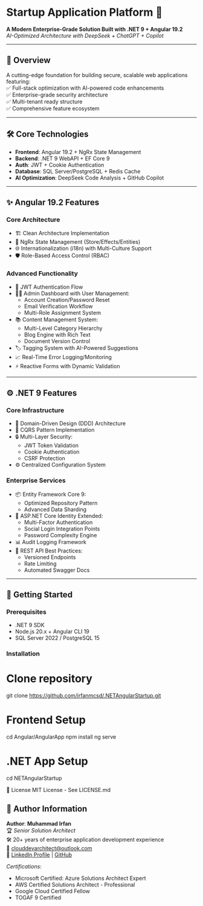 # Startup Application Platform 🚀

**A Modern Enterprise-Grade Solution Built with .NET 9 + Angular 19.2**  
*AI-Optimized Architecture with DeepSeek + ChatGPT + Copilot*

---

## 🌟 Overview  
A cutting-edge foundation for building secure, scalable web applications featuring:  
✅ Full-stack optimization with AI-powered code enhancements  
✅ Enterprise-grade security architecture  
✅ Multi-tenant ready structure  
✅ Comprehensive feature ecosystem  

---

## 🛠 Core Technologies  
- **Frontend**: Angular 19.2 + NgRx State Management  
- **Backend**: .NET 9 WebAPI + EF Core 9  
- **Auth**: JWT + Cookie Authentication  
- **Database**: SQL Server/PostgreSQL + Redis Cache  
- **AI Optimization**: DeepSeek Code Analysis + GitHub Copilot  

---

## ✨ Angular 19.2 Features  

### **Core Architecture**  
- 🏗 Clean Architecture Implementation  
- 🧠 NgRx State Management (Store/Effects/Entities)  
- 🌐 Internationalization (i18n) with Multi-Culture Support  
- 🛡 Role-Based Access Control (RBAC)  

### **Advanced Functionality**  
- 🔐 JWT Authentication Flow  
- 🧑💼 Admin Dashboard with User Management:  
  - Account Creation/Password Reset  
  - Email Verification Workflow  
  - Multi-Role Assignment System  
- 📚 Content Management System:  
  - Multi-Level Category Hierarchy  
  - Blog Engine with Rich Text  
  - Document Version Control  
- 🏷 Tagging System with AI-Powered Suggestions  
- 📈 Real-Time Error Logging/Monitoring  
- ⚡ Reactive Forms with Dynamic Validation  

---

## ⚙️ .NET 9 Features  

### **Core Infrastructure**  
- 🏰 Domain-Driven Design (DDD) Architecture  
- 🔄 CQRS Pattern Implementation  
- 🔒 Multi-Layer Security:  
  - JWT Token Validation  
  - Cookie Authentication  
  - CSRF Protection  
- ⚙️ Centralized Configuration System  

### **Enterprise Services**  
- 📦 Entity Framework Core 9:  
  - Optimized Repository Pattern  
  - Advanced Data Sharding  
- 🔐 ASP.NET Core Identity Extended:  
  - Multi-Factor Authentication  
  - Social Login Integration Points  
  - Password Complexity Engine  
- 📊 Audit Logging Framework  
- 📡 REST API Best Practices:  
  - Versioned Endpoints  
  - Rate Limiting  
  - Automated Swagger Docs  

---

## 🚀 Getting Started  

### **Prerequisites**  
- .NET 9 SDK  
- Node.js 20.x + Angular CLI 19  
- SQL Server 2022 / PostgreSQL 15  

### **Installation**  

# Clone repository
git clone https://github.com/irfanmcsd/.NETAngularStartup.git

# Frontend Setup
cd Angular/AngularApp
npm install
ng serve

# .NET App Setup
cd NETAngularStartup

📄 License
MIT License - See LICENSE.md


## 🚀 Author Information  

**Author**: **Muhammad Irfan**  
🏆 *Senior Solution Architect*  
🛠️ 20+ years of enterprise application development experience  
📧 [clouddevarchitect@outlook.com](mailto:clouddevarchitect@outlook.com)  
🔗 [LinkedIn Profile](https://www.linkedin.com/in/mediasoftpro/?originalSubdomain=pk) | [GitHub](https://github.com/irfanmcsd)

*Certifications*:  
- Microsoft Certified: Azure Solutions Architect Expert  
- AWS Certified Solutions Architect - Professional  
- Google Cloud Certified Fellow  
- TOGAF 9 Certified  